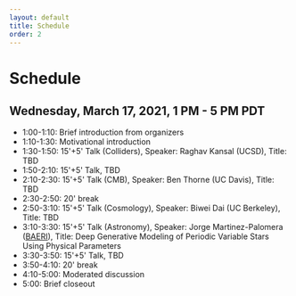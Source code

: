 ```yaml
---
layout: default
title: Schedule
order: 2
---
```


# Schedule

## Wednesday, March 17, 2021, 1 PM - 5 PM PDT

- 1:00-1:10: Brief introduction from organizers
- 1:10-1:30: Motivational introduction
- 1:30-1:50: 15'+5' Talk (Colliders), Speaker: Raghav Kansal (UCSD), Title: TBD
- 1:50-2:10: 15'+5' Talk, TBD
- 2:10-2:30: 15'+5' Talk (CMB), Speaker: Ben Thorne (UC Davis), Title: TBD
- 2:30-2:50: 20' break
- 2:50-3:10: 15'+5' Talk (Cosmology), Speaker: Biwei Dai (UC Berkeley), Title: TBD
- 3:10-3:30: 15'+5' Talk (Astronomy), Speaker: Jorge Martinez-Palomera ([BAERI](https://baeri.org)), Title: Deep Generative Modeling of Periodic Variable Stars Using Physical Parameters
- 3:30-3:50: 15'+5' Talk, TBD
- 3:50-4:10: 20' break
- 4:10-5:00: Moderated discussion
- 5:00: Brief closeout 
